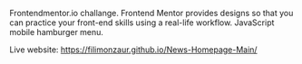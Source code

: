 Frontendmentor.io challange.
Frontend Mentor provides designs so that you can practice your front-end skills using a real-life workflow.
JavaScript mobile hamburger menu.

Live website: https://filimonzaur.github.io/News-Homepage-Main/
